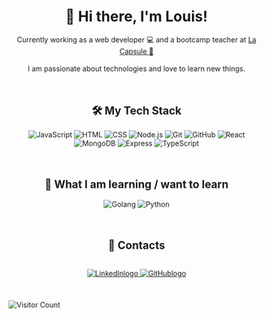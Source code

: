 <h1 align="center">
  👋 Hi there, I'm Louis!
</h1>

<p align="center">
  Currently working as a web developer 💻 and a bootcamp teacher at <a href="https://www.lacapsule.academy/" target="_blank">La Capsule 🚀</a> <br>
  <br>
  I am passionate about technologies and love to learn new things.
</p>



<br>

<h2 align="center">
  🛠️ My Tech Stack
</h2>

<p align="center">
  <img src="https://img.icons8.com/?size=100&id=V6HShIzw21x7&format=png&color=000000" alt="JavaScript" title="JavaScript"/>
  <img src="https://img.icons8.com/?size=100&id=CMVEhOBzk3Zp&format=png&color=000000" alt="HTML" title="HTML"/>
  <img src="https://img.icons8.com/?size=100&id=5cVdiiKKi0vX&format=png&color=000000" alt="CSS" title="CSS"/>
  <img src="https://img.icons8.com/?size=100&id=ouWtcsgDBiwO&format=png&color=000000" alt="Node.js" title="Node.js"/>
  <img src="https://img.icons8.com/?size=100&id=xBKl2pdJg5kk&format=png&color=000000" alt="Git" title="Git"/>
  <img src="https://img.icons8.com/?size=100&id=52539&format=png&color=000000" alt="GitHub" title="GitHub"/>
  <img src="https://img.icons8.com/?size=100&id=t4YbEbA834uH&format=png&color=000000" alt="React" title="React"/>
  <img src="https://img.icons8.com/?size=100&id=o6OvAxG0nzTH&format=png&color=000000" alt="MongoDB" title="MongoDB"/>
  <img src="https://img.icons8.com/?size=100&id=2ZOaTclOqD4q&format=png&color=000000" alt="Express" title="Express"/>
  <img src="https://img.icons8.com/?size=100&id=IaHmaUtKc8bf&format=png&color=000000" alt="TypeScript" title="TypeScript"/>
</p>

<br>

<h2 align="center">
  📖 What I am learning / want to learn
</h2>

<p align="center">
  <img src="https://img.icons8.com/?size=100&id=44442&format=png&color=000000" alt="Golang" title="Golang"/>
  <img src="https://img.icons8.com/?size=100&id=13441&format=png&color=000000" alt="Python" title="Python"/>
</p>

<br>

<h2 align="center">
  💌 Contacts
</h2>

<p align="center">
  <br>
    
  <a href="https://www.linkedin.com/in/louis-sanson" target="_blank">
    <img src="https://img.icons8.com/?size=70&id=13930&format=png&color=000000" alt="LinkedInlogo"/>
  </a>
  <a href="https://github.com/Louissnsn" target="_blank">
    <img src="https://img.icons8.com/?size=70&id=52539&format=png&color=000000" alt="GitHublogo" />
  </a>
</p>

<p align="center">

<br>

  ![Visitor Count](https://hits.seeyoufarm.com/api/count/incr/badge.svg?url=https://github.com/Louissnsn/Louissnsn&count_bg=%2379C83D&title_bg=%23555555&icon=github.svg&icon_color=%23E7E7E7&title=Visitors&edge_flat=true)
  

  
</p>


